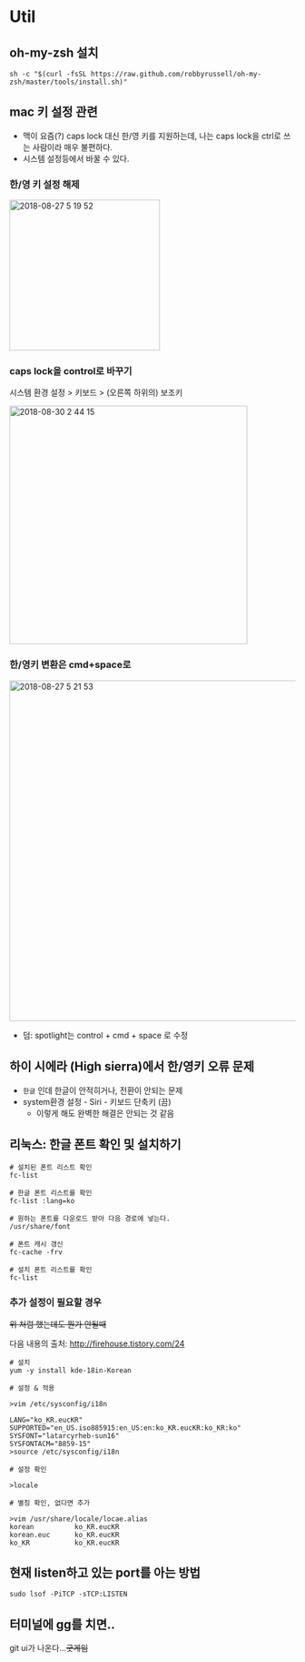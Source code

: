 # Util

## oh-my-zsh 설치

```
sh -c "$(curl -fsSL https://raw.github.com/robbyrussell/oh-my-zsh/master/tools/install.sh)"
```

## mac 키 설정 관련

- 맥이 요즘(?) caps lock 대신 한/영 키를 지원하는데, 나는 caps lock을 ctrl로 쓰는 사람이라 매우 불편하다.
- 시스템 설정등에서 바꿀 수 있다.

### 한/영 키 설정 해제

<img width="265" alt="2018-08-27 5 19 52" src="https://user-images.githubusercontent.com/562341/44831564-15f5c180-ac62-11e8-99a8-e4f87f9500e6.png">


### caps lock을 control로 바꾸기

시스템 환경 설정 > 키보드 > (오른쪽 하위의) 보조키

<img width="419" alt="2018-08-30 2 44 15" src="https://user-images.githubusercontent.com/562341/44831824-307c6a80-ac63-11e8-929c-187c7f6206a4.png">

### 한/영키 변환은 cmd+space로

<img width="599" alt="2018-08-27 5 21 53" src="https://user-images.githubusercontent.com/562341/44831563-15f5c180-ac62-11e8-84b8-ca36de29be37.png">

- 덤: spotlight는 control + cmd + space 로 수정

## 하이 시에라 (High sierra)에서 한/영키 오류 문제

- `한글` 인데 한글이 안적히거나, 전환이 안되는 문제
- system환경 설정 - Siri - 키보드 단축키 (끔) 
  - 이렇게 해도 완벽한 해결은 안되는 것 같음
  
## 리눅스: 한글 폰트 확인 및 설치하기

```
# 설치된 폰트 리스트 확인
fc-list

# 한글 폰트 리스트를 확인
fc-list :lang=ko
```

```
# 원하는 폰트를 다운로드 받아 다음 경로에 넣는다.
/usr/share/font

# 폰트 캐시 갱신
fc-cache -frv 

# 설치 폰트 리스트를 확인
fc-list
```

### 추가 설정이 필요할 경우

~~위 처럼 했는데도 뭔가 안될때~~

다음 내용의 출처: http://firehouse.tistory.com/24

```
# 설치
yum -y install kde-18in-Korean

# 설정 & 적용

>vim /etc/sysconfig/i18n

LANG="ko_KR.eucKR"
SUPPORTED="en_US.iso885915:en_US:en:ko_KR.eucKR:ko_KR:ko"
SYSFONT="latarcyrheb-sun16"
SYSFONTACM="8859-15"
>source /etc/sysconfig/i18n

# 설정 확인

>locale

# 별칭 확인, 없다면 추가

>vim /usr/share/locale/locae.alias
korean          ko_KR.eucKR
korean.euc      ko_KR.eucKR
ko_KR           ko_KR.eucKR

```
## 현재 listen하고 있는 port를 아는 방법

```text
sudo lsof -PiTCP -sTCP:LISTEN
```

## 터미널에 gg를 치면..

git ui가 나온다...~~굿게임~~

